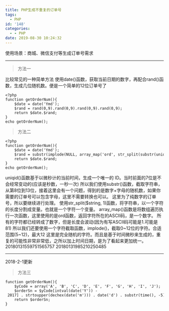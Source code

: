 ```yaml
---
title: PHP生成不重复的订单号
tags:
  - PHP
id: '148'
categories:
  - - PHP
date: 2019-08-30 10:24:32
---
```


使用场景：商城、微信支付等生成订单号需求

* * *

> 方法一

比较常见的一种简单方法 使用date()函数，获取当前日期的数字，再配合rand()函数，生成几位随机数。便是一个简单的12位订单号了

```
<?php
function getOrderNum(){
    $date = date('Ymd');
    $rand = rand(0,9).rand(0,9).rand(0,9).rand(0,9);
    return $date.$rand;
}
echo getOrderNum();
```

> 方法二

```
<?php
function getOrderNum(){
    $date = date('Ymd');
    $rand = substr(implode(NULL, array_map('ord', str_split(substr(uniqid(), 7, 13), 1))),0,12); 
    return $date.$rand;
}
echo getOrderNum();
```

uniqid()函数基于以微秒计的当前时间，生成一个唯一的 ID。当时前面的7位是不会经常变动的(应该是秒数，一秒一次) 所以我们使用substr()函数，截取字符串，从第8位到13位，接着这里会有一个问题，得到的是数字+字母的随机数，如果你需要的订单号可以包含字母，这里不需要转换也可以。 这里为了纯数字的订单号，所以要继续进行处理。 使用str\_split($string, 1)函数，将字符串，以一个字符的长度分割成变量。也就是一个字符一个变量。 array\_map()函数是将数组遍历执行一次函数，这里使用的是ord函数，返回字符所在的ASCII码，是一个数字。 所有的字符都已经转成了数字，但是长度会波动(因为有写ASCII码可能是1.可能是81) 所以我们还要使用一个字符截取函数，implode()，截取0~12位的字符。合适范围(5~12)，最大12 这里是完全随机的字符。而且是基于时间微秒来生成的，重复的可能性非常非常低，之所以加上时间日期，是为了看起来更加统一。 20180131559751565757 20180131985210250485

* * *

2018-2-1更新

> 方法三

```
function getOrderNum(){
    $yCode = array('A', 'B', 'C', 'D', 'E', 'F', 'G', 'H', 'I', 'J');
    $orderSn = $yCode[intval(date('Y')) - 2017] . strtoupper(dechex(date('m'))) . date('d') . substr(time(), -5) . substr(microtime(), 2, 6) . sprintf('%02d', rand(0, 99));
    return $orderSn;
}
```